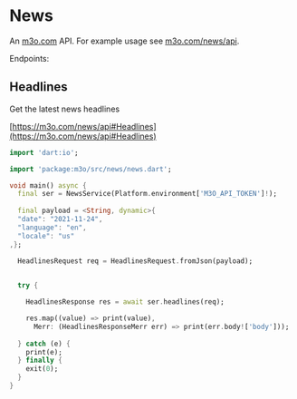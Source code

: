 # News

An [m3o.com](https://m3o.com) API. For example usage see [m3o.com/news/api](https://m3o.com/news/api).

Endpoints:

## Headlines

Get the latest news headlines


[https://m3o.com/news/api#Headlines](https://m3o.com/news/api#Headlines)

```dart
import 'dart:io';

import 'package:m3o/src/news/news.dart';

void main() async {
  final ser = NewsService(Platform.environment['M3O_API_TOKEN']!);
 
  final payload = <String, dynamic>{
  "date": "2021-11-24",
  "language": "en",
  "locale": "us"
,};

  HeadlinesRequest req = HeadlinesRequest.fromJson(payload);

  
  try {

	HeadlinesResponse res = await ser.headlines(req);

    res.map((value) => print(value),
	  Merr: (HeadlinesResponseMerr err) => print(err.body!['body']));	
  
  } catch (e) {
    print(e);
  } finally {
    exit(0);
  }
}
```
